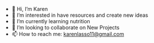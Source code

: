 - 👋 Hi, I’m Karen
- 👀 I’m interested in have resources and create new ideas
- 🌱 I’m currently learning nutrition
- 💞️ I’m looking to collaborate on New Projects 
- 📫 How to reach me: karenlasso11@gmail.com

<!---
Kjl2/Kjl2 is a ✨ special ✨ repository because its `README.md` (this file) appears on your GitHub profile.
You can click the Preview link to take a look at your changes.
--->

